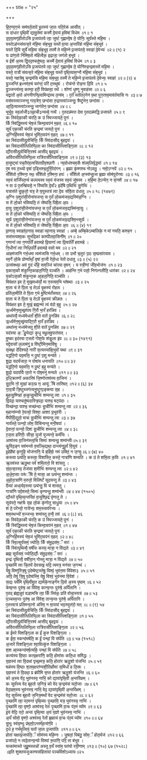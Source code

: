 +++
title = "२५"

+++

हि॒र॒ण्य॒ग॒र्भः सम॑वर्त॒ताग्रे॑ भू॒तस्य॑ जा॒तः पति॒रेक॑ आसीत् ।  
स दा॑धार पृथि॒वीं द्यामु॒तेमां कस्मै॑ दे॒वाय॑ ह॒विषा॑ विधेम ॥१॥ १  
उ॒प॒या॒मगृ॑हीतोऽसि प्र॒जाप॑तये त्वा॒ जुष्टं॑ गृह्णाम्ये॒ष ते॒ योनिः॒ सूर्य॑स्ते महि॒मा ।  
यस्तेऽह॑न्त्संवत्स॒रे म॑हि॒मा सं॑ब॒भूव॒ यस्ते॑ वा॒या अ॒न्तरि॑क्षे महि॒मा सं॑ब॒भूव॑ ।  
यस्ते॑ दि॒वि सूर्ये॑ महि॒मा सं॑ब॒भूव॒ तस्मै॑ ते महि॒म्ने प्र॒जाप॑तये॒ स्वाहा॑ दे॒वेभ्यः॑ ॥२॥ (१) २  
यः प्रा॑ण॒तो नि॑मिष॒तो म॑हित्वैक॒ इद्राजा॒ जग॑तो ब॒भूव॑ ।  
य ईशे॑ अ॒स्य द्वि॒पद॒श्चतु॑ष्पदः॒ कस्मै॑ दे॒वाय॑ ह॒विषा॑ विधेम ॥१॥ ३  
उ॒प॒या॒मगृ॑हीतोऽसि प्र॒जाप॑तये त्वा॒ जुष्टं॑ गृह्णाम्ये॒ष ते॒ योनि॑श्च॒न्द्रमास्ते॑ महि॒मा ।  
यस्ते॒ रात्रौ॑ संवत्स॒रे म॑हि॒मा सं॑ब॒भूव॒ यस्ते॑ पृथि॒व्याम॒ग्नौ म॑हि॒मा सं॑ब॒भूव॑ ।  
यस्ते॒ नक्ष॑त्रेषु च॒न्द्रम॑सि महि॒मा सं॑ब॒भूव॒ तस्मै॑ ते महि॒म्ने प्र॒जाप॑तये दे॒वेभ्यः॒ स्वाहा॑ ॥२॥ (२) ४  
यु॒ञ्जन्ति॑ ब्र॒ध्नम॑रु॒षं चर॑न्तं॒ परि॑ त॒स्थुषः॑ । रोच॑न्ते रोच॒ना दि॒वि ॥१॥ ५  
यु॒ञ्जन्त्य॑स्य॒ काम्या॒ हरी॒ विप॑क्षसा॒ रथे॑ । शोणा॑ धृ॒ष्णू नृ॒वाह॑सा ॥२॥ ६  
यद्वातो॑ अ॒पो अ॑गनीगन्प्रि॒यामिन्द्र॑स्य त॒न्व॑म् । ए॒तँ स्तो॑तर॒नेन॑ प॒था पुन॒रश्व॒माव॑र्तयासि नः ॥३॥ ७  
वस॑वस्त्वाञ्जन्तु गाय॒त्रेण॒ छन्द॑सा रु॒द्रास्त्वा॑ञ्जन्तु॒ त्रैष्टु॑भेन॒ छन्द॑सा ।  
आ॒दि॒त्यास्त्वा॑ञ्जन्तु॒ जाग॑तेन॒ छन्द॑सा ॥४॥ ८  
भूर्भुवः॒ स्व॒र्लाजी३ञ्छा॒ची३न्यव्ये॒ गव्ये॑ । ए॒तदन्न॑मत्त देवा ए॒तदन्न॑मद्धि प्रजापते ॥५॥ ९  
कः स्वि॑देका॒की च॑रति॒ क उ॑ स्विज्जायते॒ पुनः॑ ।  
किँ स्वि॑द्धि॒मस्य॑ भेष॒जं किम्वा॒वप॑नं म॒हत् ॥६॥ १०  
सूर्य॑ एका॒की च॑रति च॒न्द्रमा॑ जायते॒ पुनः॑ ।  
अ॒ग्निर्हि॒मस्य॑ भेष॒जं भूमि॑रा॒वप॑नं म॒हत् ॥७॥ ११  
का स्वि॑दासीत्पू॒र्वचि॑त्तिः॒ किँ स्वि॑दासीद् बृ॒हद्वयः॑ ।  
का स्वि॑दासीत्पिलिप्पि॒ला का स्वि॑दासीत्पिशङ्गि॒ला ॥८॥ १२  
द्यौ॑रासीत्पू॒र्वचि॑त्ति॒रश्व॑ आसीद् बृ॒हद्वयः॑ ।  
अवि॑रासीत्पिलिप्पि॒ला रात्रि॑रासीत्पिशङ्गि॒ला ॥९॥ (३) १३  
वा॒युष्ट्वा॑ पच॒तैर॑व॒त्वसि॑तग्रीव॒श्छागैः॑ । न्य॒ग्रोध॑श्चम॒सैः श॑ल्म॒लिर्वृद्ध्या॑ ॥१॥ १४  
ए॒ष स्य रा॒थ्यो वृषा॑ प॒ड्भिश्च॒तुर्भि॒रेद॑गन् । ब्र॒ह्मा कृ॑ष्णश्च नोऽवतु॒ । नमो॒ऽग्नये॑ ॥२॥ १५  
सँशि॑तो र॒श्मिना॒ रथः॒ सँशि॑तो र॒श्मिना॒ हयः॑ । सँशि॑तो अ॒प्स्व॑प्सु॒जा ब्र॒ह्मा सोम॑पुरोगवः ॥३॥ १६  
स्व॒यं वा॑जिँस्त॒न्वं॑ कल्पयस्व स्व॒यं य॑जस्व स्व॒यं जु॑षस्व । म॒हि॒मा ते॒ऽन्येन॒ न सं॒नशे॑ ॥४॥ १७  
न वा उ॑ ए॒तन्म्रि॑यसे॒ न रि॑ष्यसि दे॒वाँ२ इदे॑षि प॒थिभिः॑ सु॒गेभिः॑ ।  
यत्रास॑ते सु॒कृतो॒ यत्र॒ ते य॒युस्तत्र॑ त्वा दे॒वः स॑वि॒ता द॑धातु ॥५॥ १८ (१४७९)  
अ॒ग्निः प॒शुरा॑सी॒त्तेना॑यजन्त॒ स ए॒तँ लो॒कम॑जय॒द्यस्मि॑न्न॒ग्निः ।  
स ते॑ लो॒को भ॑विष्यति॒ तं जे॑ष्यसि॒ पिबै॒ता अ॒पः ।  
वा॒युः प॒शुरा॑सी॒त्तेना॑यजन्त॒ स ए॒तँ लो॒कम॑जय॒द्यस्मि॑न्वा॒युः ।  
स ते॑ लो॒को भ॑विष्यति॒ तं जे॑ष्यसि॒ पिबै॒ता अ॒पः ।  
सूर्यः॑ प॒शुरा॑सी॒त्तेना॑यजन्त॒ स ए॒तँ लो॒कम॑जय॒द्यस्मि॒न्त्सूर्यः॑ ।  
स ते॑ लो॒को भ॑विष्यति॒ तं जे॑ष्यसि॒ पिबै॒ता अ॒पः ॥६॥ (४) १९  
प्रा॒णाय॒ स्वाहा॑पा॒नाय॒ स्वाहा॑ व्या॒नाय॒ स्वाहा॑ । अम्बे॒ अम्बि॒केऽम्बा॑लिके॒ न मा॑ नयति॒ कश्च॒न ।  
सस॑स्त्यश्व॒कः सुभ॑द्रिकां काम्पीलवा॒सिनी॑म् ॥१॥ २०  
ग॒णानां॑ त्वा ग॒णप॑तिँ हवामहे प्रि॒याणां॑ त्वा प्रि॒यप॑तिँ हवामहे ।  
नि॒धीनां॑ त्वा निधि॒पतिँ हवामहे वसो मम ॥२॥ २१  
आहम॑जानि गर्भ॒धमा त्वम॑जासि गर्भ॒धम् । ता उभौ च॒तुरः॑ प॒दः स॒म्प्रसा॑रयाव ।  
स्व॒र्गे लो॒के प्रोर्ण्वा॑थाँ॒ वृषा॑ वा॒जी रे॑तो॒धा रेतो॑ दधातु ॥३॥ (५) २२  
उत्स॑क्थ्या॒ अव॑ गु॒दं धे॑हि॒ सम॒ञ्जिं चा॑रया वृषन् । य स्त्री॒णां जी॑व॒भोज॑नः ॥१॥ २३  
य॒कास॒कौ श॑कुन्ति॒काहल॒गिति॒ वञ्च॑ति । आह॑न्ति ग॒भे पसो॒ निग॑ल्गलीति॒ धार॑का ॥२॥ २४  
य॒कोऽस॒कौ श॑कुन्त॒क आ॒हल॒गिति॒ वञ्च॑ति ।  
विव॑क्षत इव ते॒ मुख॒मध्व॑र्यो॒ मा न॒स्त्वम॒भि भा॑षथाः ॥३॥ २५  
मा॒ता च॑ ते पि॒ता च॒ तेऽग्रं॑ वृ॒क्षस्य॑ रोहतः ।  
प्रति॑ला॒मीति॑ ते पि॒ता ग॒भे मु॒ष्टिम॑तँसयत् ॥४॥ २६  
मा॒ता च॑ ते पि॒ता च॒ तेऽग्रे॑ वृ॒क्षस्य॑ क्रीळतः ।  
विव॑क्षत इव ते॒ मुखं॒ ब्रह्म॒न्मा त्वं व॑दो ब॒हु ॥५॥ २७  
ऊ॒र्ध्वमे॑ना॒मुच्छ्रा॑पय गि॒रौ भा॒रँ हर॑न्निव ।  
अथा॑स्यै॒ मध्य॑मेधताँ शी॒ते वाते॑ पु॒नन्नि॑व ॥६॥ २८  
ऊ॒र्ध्वमे॑न॒मुच्छ्र॑याद्गि॒रौ भा॒रँ हर॑न्निव ।  
अथा॑स्य॒ मध्य॑मेजतु शी॒ते वाते॑ पु॒नन्नि॑व ॥७॥ २९  
यद॑स्या अ॒ँहु॒भेद्याः॑ कृ॒धु स्थू॒लमु॒पात॑सत् ।  
मु॒ष्का इद॑स्या एजतो गोश॒फे श॑कु॒ला इ॑व ॥८॥ ३० (१४९१)  
यद्दे॒वासो॑ ल॒लाम॑गुं॒ प्र वि॑ष्टी॒मिन॒मावि॑षुः ।  
स॒क्थ्ना दे॑दिश्यते॒ नारी॑ स॒त्यस्या॑क्षि॒भुवो॑ यथा ॥९॥ ३१  
यद्ध॑रि॒णो यव॒मत्ति॒ न पु॒ष्टं प॒शु मन्य॑ते ।  
शू॒द्रा यदर्य॑जारा॒ न पोषा॑य धनायति ॥१०॥॥ ३२  
यद्ध॑रि॒णो यव॒मत्ति॒ न पु॒ष्टं ब॒हु मन्य॑ते ।  
शू॒द्रो यदर्या॑यै जा॒रो न पोष॒मनु॑ मन्यते ॥११॥॥ ३३  
द॒धि॒क्राव्णो॑ अकारिषं जि॒ष्णोरश्व॑स्य वा॒जिनः॑ ।  
सु॒र॒भि नो॒ मुखा॑ कर॒त्प्र ण॒ आयू॑ँषि तारिषत् ॥१२॥ (६) ३४  
गा॒य॒त्री त्रि॒ष्टुब्जग॑त्यनु॒ष्टुप्प॒ङ्क्त्या स॒ह ।  
बृ॒ह॒त्यु॒ष्णिहा॑ क॒कुप्सू॒चीभिः॑ शम्यन्तु त्वा ॥१॥ ३५  
द्विप॑दा॒ याश्चतु॑ष्पदास्त्रि॒पदा॒ याश्च॒ षट्प॑दाः ।  
विच्छ॑न्दा॒ याश्च॒ सच्छ॑न्दाः सू॒चीभिः॑ शम्यन्तु त्वा ॥२॥ ३६  
म॒हाना॑म्न्यो रे॒वत्यो॒ विश्वा॒ आशाः॑ प्र॒भूव॑रीः ।  
मै॑घीर्वि॒द्युतो॒ वाचः॑ सू॒चीभिः॑ शम्यन्तु त्वा ॥३॥ ३७  
नार्य॑स्ते॒ पत्न्यो॒ लोम॒ विचि॑न्वन्तु मनी॒षया॑ ।  
दे॒वानां॒ पत्न्यो॒ दिशः॑ सू॒चीभिः॑ शम्यन्तु त्वा ॥४॥ ३८  
र॒ज॒ता हरि॑णीः॒ सीसा॒ युजो॑ युज्यन्ते॒ कर्म॑भिः ।  
अश्व॑स्य वा॒जिन॑स्त्व॒चि सिमाः॑ शम्यन्तु॒ शम्य॑न्तीः॥५॥ ३९  
कु॒विद॒ङ्ग यव॑मन्तो व॒यञ्चि॒द्यथा॒ दान्त्य॑नुपू॒र्वं वि॒यूय॑ ।  
इ॒हेहै॑षां कृणुहि॒ भोज॑नानि॒ ये ब॒र्हिषो॒ नम॑ उक्तिं॒ न ज॒ग्मुः॥६॥ (७) ४०  
कस्त्वा छ्य॑ति॒ कस्त्वा॒ विशा॑स्ति॒ कस्ते॒ गात्रा॑णि शम्यति । क उ॑ ते शमि॒ता क॒विः ॥१॥ ४१  
ऋ॒तव॑स्त ऋतु॒था पर्व॑ शमि॒तारो॒ वि शा॑सतु ।  
सं॒व॒त्स॒रस्य॒ तेज॑सा श॒मीभिः॑ शम्यन्तु त्वा ॥२॥ ४२  
अ॒र्ध॒मा॒साः परू॑ँषि ते॒ मासा॒ आ छ्य॑न्तु शम्य॑न्तः ।  
अ॒हो॒रा॒त्राणि॑ म॒रुतो॒ विलि॑ष्टँ सूदयन्तु ते ॥३॥ ४३  
दैव्या॑ अध्व॒र्यव॒स्त्वा छ्य॑न्तु॒ वि च॑ शासतु ।  
गात्रा॑णि पर्व॒शस्ते॒ सिमाः॑ कृण्वन्तु॒ शम्य॑न्तीः ॥४॥ ४४ (१५०५)  
द्यौस्ते॑ पृथि॒व्य॒न्तरि॑क्षं वा॒युश्छि॒द्रं पृ॑णातु ते ।  
सूय॑स्ते॒ नक्ष॑त्रैः स॒ह लो॒कं कृ॑णोतु साधु॒या ॥५॥ ४५  
शं ते॒ परे॑भ्यो॒ गात्रे॑भ्यः॒ शम॒स्त्वव॑रेभ्यः ।  
शम॒स्थभ्यो॑ म॒ज्जभ्यः॒ शम्व॑स्तु त॒न्वै॒ तव॑ ॥६॥ (८) ४६  
कः स्वि॑देका॒की च॑रति॒ क उ॑ स्विज्जायते॒ पुनः॑ ।  
किँ स्वि॑द्धि॒मस्य॑ भेष॒जं किम्वा॒वप॑नं म॒हत् ॥१॥ ४७  
सूर्य॑ एका॒की च॑रति च॒न्द्रमा॑ जायते॒ पुनः॑ ।  
अ॒ग्निर्हि॒मस्य॑ भेष॒जं भूमि॑रा॒वप॑नं म॒हत् ॥२॥ ४८  
किँ स्वि॒त्सूर्य॑समं॒ ज्योतिः॒ किँ स॑मु॒द्रस॑म॒ँ सरः॑ ।  
किँ स्वि॑त्पृथिव्यै॒ वर्षी॑यः कस्य॒ मात्रा॒ न वि॑द्यते ॥३॥ ४९  
ब्रह्म॒ सूर्य॑समं॒ ज्योति॒र्द्यौः स॑मु॒द्रस॑म॒ँ सरः॑ ।  
इन्द्रः॑ पृथिव्यै॒ वर्षी॑या॒न् गोस्तु मात्रा॒ न वि॑द्यते ॥४॥ ५०  
पृ॒च्छामि॑ त्वा चि॒तये॑ देवसख॒ यदि॒ त्वमत्र॒ मन॑सा ज॒गन्थ॑ ।  
येषु॒ विष्णु॑स्त्रि॒षु प॒देष्वेष्ट॒स्तेषु॒ विश्वं॒ भुव॑न॒मा वि॑वेशा३ ॥५॥ ५१  
अपि॒ तेषु॑ त्रि॒षु प॒देष्व॑स्मि॒ येषु॒ विश्वं॒ भुव॑नमा वि॒वेश॑ ।  
स॒द्यः पर्ये॑मि पृथि॒वीमु॒त द्यामेके॒नाङ्गे॑न दि॒वो अ॒स्य पृ॒ष्ठम् ॥६॥ ५२  
केष्व॒न्तः पुरु॑ष॒ आ वि॑वेश॒ कान्य॒न्तः पुरु॑षे॒ अर्पि॑तानि ।  
ए॒तद् ब्र॑ह्म॒न्नुप॑ वल्हामसि त्वा॒ किँ स्वि॑न्नः॒ प्रति॑ वोचा॒स्यत्र॑ ॥७॥ ५३  
प॒ञ्चस्व॒न्तः पुरु॑ष॒ आ वि॑वेश॒ तान्य॒न्तः पुरु॑षे॒ अर्पि॑तानि ।  
ए॒तत्त्वात्र॑ प्रतिमन्वा॒नो अ॑स्मि॒ न मा॒यया॑ भव॒स्युत्त॑रो॒ मत् ॥८॥ (९) ५४  
का स्वि॑दासीत्पू॒र्वचि॑त्तिः॒ किँ स्वि॑दासीद् बृ॒हद्वयः॑ ।  
का स्वि॑दासीत्पिलिप्पि॒ला का स्वि॑दासीत्पिशङ्गि॒ला ॥१॥ ५५  
द्यौ॑रासीत्पू॒र्वचि॑त्ति॒रश्व॑ आसीद् बृ॒हद्वयः॑ ।  
अवि॑रासीत्पिलिप्पि॒ला रात्रि॑रासीत्पिशङ्गि॒ला ॥२॥ ५६  
क ई॑मरे पिशङ्गि॒ला क ईं॑ कुरु पिशङ्गि॒ला ।  
क ई॑मा॒ स्कन्द॑मर्षति॒ क ईं॒ पन्थां॒ वि स॑र्पति ॥३॥ ५७ (१५१८)  
अ॒जारे॑ पिशङ्गि॒ला श्वा॒वित्कु॑रु पिशङ्गि॒ला ।  
श॒श आ॒स्कन्द॑मर्ष॒त्यहिः॒ पन्थां॒ वि स॑र्पति ॥४॥ ५८  
कत्य॑स्य वि॒ष्ठाः कत्य॒क्षरा॑णि॒ कति॒ होमा॑सः कति॒धा समि॑द्धः ।  
य॒ज्ञस्य॑ त्वा वि॒दथा॑ पृच्छ॒मत्र॒ कति॒ होता॑र ऋतु॒शो य॑जन्ति ॥५॥ ५९  
षळ॑स्य वि॒ष्ठाः श॒तम॒क्षरा॑ण्यशी॒तिर्होमाः॑ स॒मिधो॑ ह ति॒स्रः ।  
य॒ज्ञस्य॑ ते वि॒दथा॒ प्र ब्र॑वीमि स॒प्त होता॑र ऋतु॒शो य॑जन्ति ॥६॥ ६०  
को अ॒स्य वे॑द॒ भुव॑नस्य॒ नाभिं॒ को द्यावा॑पृथि॒वी अ॒न्तरि॑क्षम् ।  
कः सूर्य॑स्य वेद बृह॒तो ज॒नित्रं॒ को वे॑द च॒न्द्रम॑सं यतो॒जाः ॥७॥ ६१  
वेदा॒हम॒स्य भुव॑नस्य॒ नाभिं॒ वेद॒ द्यावा॑पृथि॒वी अ॒न्तरि॑क्षम् ।  
वेद॒ सूर्य॑स्य बृह॒तो ज॒नित्र॒मथो॑ वेद च॒न्द्रम॑सं यतो॒जाः ॥८॥ ६२  
पृ॒च्छामि॑ त्वा॒ पर॒मन्तं॑ पृथि॒व्याः पृ॒च्छामि॒ यत्र॒ भुव॑नस्य॒ नाभिः॑ ।  
पृ॒च्छामि॑ त्वा॒ वृष्णो॒ अश्व॑स्य॒ रेतः॑ पृ॒च्छामि॑ वा॒चः प॑र॒मं व्यो॑म ॥९॥ ६३  
इ॒यं वेदिः॒ परो॒ अन्तः॑ पृथि॒व्या अ॒यं य॒ज्ञो भुव॑नस्य॒ नाभिः॑ ।  
अ॒यँ सोमो॒ वृष्णो॒ अश्व॑स्य॒ रेतो॑ ब्र॒ह्मायं वा॒चः प॑र॒मं व्यो॑म ॥१०॥॥ ६४  
सु॒भूः स्व॑य॒म्भूः प्र॑थ॒मो॒ऽन्तर्म॑ह॒त्य॑र्ण॒वे ।  
द॒धे ह॒ गर्भ॑मृ॒त्वियं॒ यतो॑ जा॒तः प्र॒जाप॑तिः ॥११॥॥ ६५  
होता॑ यक्षत्प्र॒जाप॑ति॒ँ सोम॑स्य महि॒म्नः । जु॒षतां॒ पिब॑तु॒ सोम॒ँ होत॒र्यज॑ ॥१२॥ ६६  
प्रजा॑पते॒ न त्वदे॒तान्य॒न्यो विश्वा॑ रू॒पाणि॒ परि॒ ता ब॑भूव ।  
यत्का॑मास्ते जुहु॒मस्तन्नो॑ अस्तु व॒यँ स्या॑म॒ पत॑यो रयी॒णाम् ॥१३॥ (१०) ६७ (१५२८)  
॥इति शुक्लयजुःकाण्वसंहितायां पञ्चविंशोऽध्यायः॥२५
